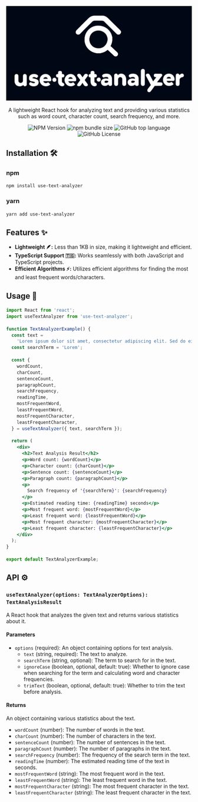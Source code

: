 <div align="center">
  <img src="logo.jpg" width="508" alt="use-text-analyzer" />
</div>

<p align="center">
  A lightweight React hook for analyzing text and providing various statistics such as word count, character count, search frequency, and more.
</p>

<div align="center">
  <img alt="NPM Version" src="https://img.shields.io/npm/v/use-text-analyzer">
  <img alt="npm bundle size" src="https://img.shields.io/bundlephobia/minzip/use-text-analyzer">
  <img alt="GitHub top language" src="https://img.shields.io/github/languages/top/invulner/use-text-analyzer">
  <img alt="GitHub License" src="https://img.shields.io/github/license/invulner/use-text-analyzer">
</div>

## Installation 🛠️

### npm

```bash
npm install use-text-analyzer
```

### yarn

```bash
yarn add use-text-analyzer
```

## Features ✨

- **Lightweight 🪶:** Less than 1KB in size, making it lightweight and efficient.
- **TypeScript Support 🇹🇸:** Works seamlessly with both JavaScript and TypeScript projects.
- **Efficient Algorithms ⚡:** Utilizes efficient algorithms for finding the most and least frequent words/characters.

## Usage 📝

```jsx
import React from 'react';
import useTextAnalyzer from 'use-text-analyzer';

function TextAnalyzerExample() {
  const text =
    'Lorem ipsum dolor sit amet, consectetur adipiscing elit. Sed do eiusmod tempor incididunt ut labore et dolore magna aliqua.';
  const searchTerm = 'Lorem';

  const {
    wordCount,
    charCount,
    sentenceCount,
    paragraphCount,
    searchFrequency,
    readingTime,
    mostFrequentWord,
    leastFrequentWord,
    mostFrequentCharacter,
    leastFrequentCharacter,
  } = useTextAnalyzer({ text, searchTerm });

  return (
    <div>
      <h2>Text Analysis Result</h2>
      <p>Word count: {wordCount}</p>
      <p>Character count: {charCount}</p>
      <p>Sentence count: {sentenceCount}</p>
      <p>Paragraph count: {paragraphCount}</p>
      <p>
        Search frequency of '{searchTerm}': {searchFrequency}
      </p>
      <p>Estimated reading time: {readingTime} seconds</p>
      <p>Most frequent word: {mostFrequentWord}</p>
      <p>Least frequent word: {leastFrequentWord}</p>
      <p>Most frequent character: {mostFrequentCharacter}</p>
      <p>Least frequent character: {leastFrequentCharacter}</p>
    </div>
  );
}

export default TextAnalyzerExample;
```

## API ⚙️

### `useTextAnalyzer(options: TextAnalyzerOptions): TextAnalysisResult`

A React hook that analyzes the given text and returns various statistics about it.

#### Parameters

- `options` (required): An object containing options for text analysis.
  - `text` (string, required): The text to analyze.
  - `searchTerm` (string, optional): The term to search for in the text.
  - `ignoreCase` (boolean, optional, default: true): Whether to ignore case when searching for the term and calculating word and character frequencies.
  - `trimText` (boolean, optional, default: true): Whether to trim the text before analysis.

#### Returns

An object containing various statistics about the text.

- `wordCount` (number): The number of words in the text.
- `charCount` (number): The number of characters in the text.
- `sentenceCount` (number): The number of sentences in the text.
- `paragraphCount` (number): The number of paragraphs in the text.
- `searchFrequency` (number): The frequency of the search term in the text.
- `readingTime` (number): The estimated reading time of the text in seconds.
- `mostFrequentWord` (string): The most frequent word in the text.
- `leastFrequentWord` (string): The least frequent word in the text.
- `mostFrequentCharacter` (string): The most frequent character in the text.
- `leastFrequentCharacter` (string): The least frequent character in the text.
